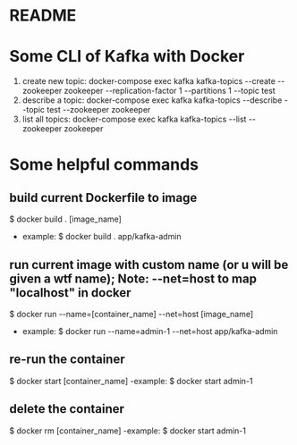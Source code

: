 # README

# Some CLI of Kafka with Docker

1. create new topic: docker-compose exec kafka kafka-topics --create --zookeeper zookeeper  --replication-factor 1  --partitions 1 --topic test
2. describe a topic: docker-compose exec kafka kafka-topics --describe --topic test --zookeeper zookeeper
3. list all topics: docker-compose exec kafka kafka-topics --list --zookeeper zookeeper

# Some helpful commands
## build current Dockerfile to image
$ docker build . [image_name]
- example: $ docker build . app/kafka-admin
## run current image with custom name (or u will be given a wtf name);  Note: --net=host to map "localhost" in docker
$ docker run --name=[container_name] --net=host [image_name]
- example: $ docker run --name=admin-1 --net=host app/kafka-admin

## re-run the container 
$ docker start [container_name] 
-example: $ docker start admin-1 

## delete the container
$ docker rm [container_name] 
-example: $ docker start admin-1 